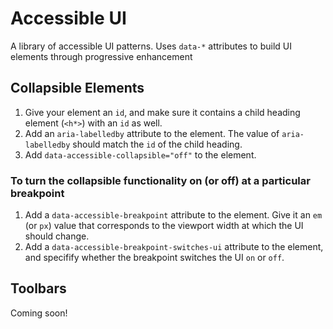 # Accessible UI
A library of accessible UI patterns. Uses `data-*` attributes to build UI elements through progressive enhancement

## Collapsible Elements

1. Give your element an `id`, and make sure it contains a child heading element (`<h*>`) with an `id` as well.
2. Add an `aria-labelledby` attribute to the element. The value of `aria-labelledby` should match the `id` of the child heading.
3. Add `data-accessible-collapsible="off"` to the element.

### To turn the collapsible functionality on (or off) at a particular breakpoint

1. Add a `data-accessible-breakpoint` attribute to the element. Give it an `em` (or `px`) value that corresponds to the viewport width at which the UI should change.
2. Add a `data-accessible-breakpoint-switches-ui` attribute to the element, and specifify whether the breakpoint switches the UI `on` or `off`.

## Toolbars

Coming soon!
